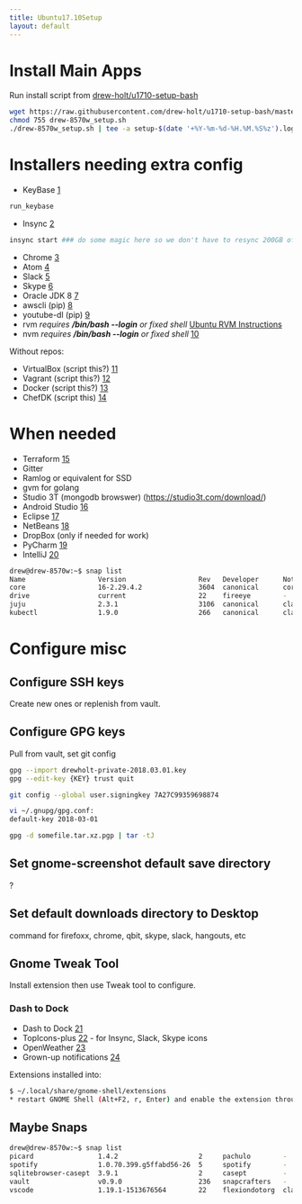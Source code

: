 ```yaml
---
title: Ubuntu17.10Setup
layout: default
---
```


Install Main Apps
=================

Run install script from
[drew-holt/u1710-setup-bash](https://github.com/drew-holt/u1710-setup-bash/blob/master/drew-8570w_setup.sh)

``` bash
wget https://raw.githubusercontent.com/drew-holt/u1710-setup-bash/master/drew-8570w_setup.sh
chmod 755 drew-8570w_setup.sh
./drew-8570w_setup.sh | tee -a setup-$(date '+%Y-%m-%d-%H.%M.%S%z').log
```

Installers needing extra config
===============================

-   KeyBase [1](https://keybase.io)

``` bash
run_keybase
```

-   Insync [2](https://www.insynchq.com/downloads)

``` bash
insync start ### do some magic here so we don't have to resync 200GB of google drive
```

-   Chrome [3](https://www.google.com/chrome/)
-   Atom [4](https://atom.io/)
-   Slack [5](https://slack.com/downloads/linux)
-   Skype [6](https://www.skype.com/en/get-skype/skype-for-linux/)
-   Oracle JDK 8
    [7](https://www.digitalocean.com/community/tutorials/how-to-install-java-with-apt-get-on-ubuntu-16-04)
-   awscli (pip) [8](https://aws.amazon.com/cli/)
-   youtube-dl (pip) [9](https://rg3.github.io/youtube-dl/)
-   rvm *requires **/bin/bash --login** or fixed shell* [Ubuntu RVM
    Instructions](https://github.com/rvm/ubuntu_rvm)
-   nvm *requires **/bin/bash --login** or fixed shell*
    [10](https://github.com/creationix/nvm)

Without repos:

-   VirtualBox (script this?) [11](https://www.virtualbox.org/)
-   Vagrant (script this?) [12](https://www.vagrantup.com/)
-   Docker (script this?)
    [13](https://docs.docker.com/install/linux/docker-ce/ubuntu/#upgrade-docker-ce)
-   ChefDK (script this) [14](https://downloads.chef.io/chefdk)

When needed
===========

-   Terraform [15](https://www.terraform.io/)
-   Gitter
-   Ramlog or equivalent for SSD
-   gvm for golang
-   Studio 3T (mongodb browswer) (https://studio3t.com/download/)
-   Android Studio [16](https://developer.android.com/studio/index.html)
-   Eclipse [17](https://www.eclipse.org/)
-   NetBeans [18](https://netbeans.org/downloads/)
-   DropBox (only if needed for work)
-   PyCharm
    [19](https://www.jetbrains.com/pycharm/download/#section=linux)
-   IntelliJ [20](https://www.jetbrains.com/idea/download/)

``` bash
drew@drew-8570w:~$ snap list
Name                  Version                  Rev   Developer      Notes
core                  16-2.29.4.2              3604  canonical      core
drive                 current                  22    fireeye        -
juju                  2.3.1                    3106  canonical      classic
kubectl               1.9.0                    266   canonical      classic
```

Configure misc
==============

Configure SSH keys
------------------

Create new ones or replenish from vault.

Configure GPG keys
------------------

Pull from vault, set git config

``` bash
gpg --import drewholt-private-2018.03.01.key
gpg --edit-key {KEY} trust quit

git config --global user.signingkey 7A27C99359698874

vi ~/.gnupg/gpg.conf:
default-key 2018-03-01

gpg -d somefile.tar.xz.pgp | tar -tJ
```

Set gnome-screenshot default save directory
-------------------------------------------

?

Set default downloads directory to Desktop
------------------------------------------

command for firefoxx, chrome, qbit, skype, slack, hangouts, etc

Gnome Tweak Tool
----------------

Install extension then use Tweak tool to configure.

### Dash to Dock

-   Dash to Dock
    [21](https://extensions.gnome.org/extension/307/dash-to-dock/)
-   TopIcons-plus
    [22](https://extensions.gnome.org/extension/1031/topicons/) - for
    Insync, Slack, Skype icons
-   OpenWeather
    [23](https://extensions.gnome.org/extension/750/openweather/)
-   Grown-up notifications
    [24](https://extensions.gnome.org/extension/1335/grown-up-notifications/)

Extensions installed into:

``` bash
$ ~/.local/share/gnome-shell/extensions
* restart GNOME Shell (Alt+F2, r, Enter) and enable the extension through gnome-tweak-tool.
```

Maybe Snaps
-----------

``` bash
drew@drew-8570w:~$ snap list
picard                1.4.2                    2     pachulo        -
spotify               1.0.70.399.g5ffabd56-26  5     spotify        -
sqlitebrowser-casept  3.9.1                    2     casept         -
vault                 v0.9.0                   236   snapcrafters   -
vscode                1.19.1-1513676564        22    flexiondotorg  classic
```
